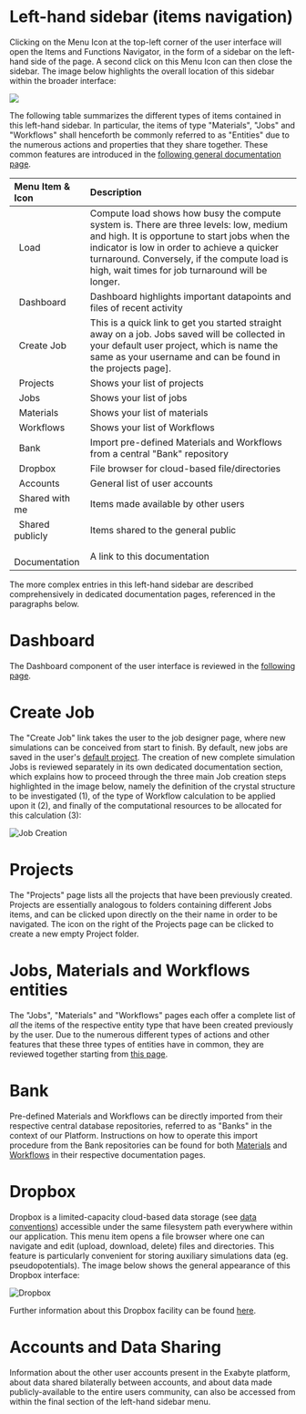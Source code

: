 # Left-hand sidebar (items navigation)

Clicking on the Menu Icon <i class="zmdi zmdi-menu zmdi-hc-border"></i>  at the top-left corner of the user interface will open the Items and Functions Navigator, in the form of a sidebar on the left-hand side of the page. A second click on this Menu Icon can then close the sidebar. The image below highlights the overall location of this sidebar within the broader interface:

<img src="/images/ui-left-sidebar.png"/>


The following table summarizes the different types of items contained in this left-hand sidebar. In particular, the items of type "Materials", "Jobs" and "Workflows" shall henceforth be commonly referred to as "Entities"  due to the numerous actions and properties that they share together. These common features are introduced in the [following general documentation page](/general/actions/overview.md).

| Menu Item & Icon                                         | Description
| :---------------------------                      |:-------------
| <i class="zmdi zmdi-circle"></i> &nbsp; Load                                      | Compute load shows how busy the compute system is. There are three levels: low, medium and high. It is opportune to start jobs when the indicator is low in order to achieve a quicker turnaround. Conversely, if the compute load is high, wait times for job turnaround will be longer.
| <i class="zmdi zmdi-view-dashboard"></i> &nbsp; Dashboard         | Dashboard highlights important datapoints and files of recent activity
| <i class="zmdi zmdi-file"></i> &nbsp; Create Job             | This is a quick link to get you started straight away on a job. Jobs saved will be collected in your default user project, which is name the same as your username and can be found in the projects page].
| <i class="zmdi zmdi-folder"></i> &nbsp; Projects           | Shows your list of projects
| <i class="zmdi zmdi-file"></i> &nbsp; Jobs                   | Shows your list of jobs
| <i class="zmdi zmdi-widgets"></i> &nbsp; Materials         | Shows your list of materials
| <i class="zmdi zmdi-dot-circle"></i> &nbsp; Workflows         | Shows your list of Workflows
| <i class="zmdi zmdi-balance"></i> &nbsp; Bank            | Import pre-defined Materials and Workflows from a central "Bank" repository
| <i class="zmdi zmdi-cloud-box"></i> &nbsp; Dropbox                         | File browser for cloud-based file/directories
| <i class="zmdi zmdi-globe-alt"></i> &nbsp; Accounts                                 | General list of user accounts
| <i class="zmdi zmdi-comments"></i> &nbsp; Shared with me                            | Items made available by other users
| <i class="zmdi zmdi-comments"></i> &nbsp; Shared publicly                            | Items shared to the general public
| <i class="zmdi zmdi-file"></i> &nbsp; Documentation                                 | A link to this documentation

The more complex entries in this left-hand sidebar are described comprehensively in dedicated documentation pages, referenced in the paragraphs below.

# Dashboard

The Dashboard component of the user interface is reviewed in the [following page](dashboard.md).


# Create Job

The "Create Job" link <i class="zmdi zmdi-file-plus zmdi-hc-border"></i> takes the user to the job designer page, where new simulations can be conceived from start to finish. By default, new jobs are saved in the user's [default project](/data/non-structured.md). The creation of new complete simulation Jobs is reviewed separately in its own dedicated documentation section, which explains how to proceed through the three main Job creation steps highlighted in the image below, namely the definition of the crystal structure to be investigated (1), of the type of Workflow calculation to be applied upon it (2), and finally of the computational resources to be allocated for this calculation (3): 

![Job Creation](/images/job-creation.png "Job Creation")

# Projects

The "Projects" page lists all the projects that have been previously created. Projects are essentially analogous to folders containing different Jobs items, and can be clicked upon directly on the their name in order to be navigated. The <i class="zmdi zmdi-plus-circle"></i> icon on the right of the Projects page can be clicked to create a new empty Project folder.

# Jobs, Materials and Workflows entities

The "Jobs", "Materials" and "Workflows" pages each offer a complete list of *all* the items of the respective entity type that have been created previously by the user. Due to the numerous different types of actions and other features that these three types of entities have in common, they are reviewed together starting from [this page](overview.md).

# Bank

Pre-defined Materials and Workflows can be directly imported from their respective central database repositories, referred to as "Banks" in the context of our Platform.  Instructions on how to operate this import procedure from the Bank repositories can be found for both [Materials](/materials/actions/bank.md) and [Workflows](/workflows/actions/bank.md) in their respective documentation pages.


# Dropbox

Dropbox is a limited-capacity cloud-based data storage (see [data conventions](/data/non-structured.md/#dropbox-directory)) accessible under the same filesystem path everywhere within our application. This menu item opens a file browser where one can navigate and edit (upload, download, delete) files and directories. This feature is particularly convenient for storing auxiliary simulations data (eg. pseudopotentials). The image below shows the general appearance of this Dropbox interface: 

![Dropbox](/images/Dropbox.png "Dropbox")

Further information about this Dropbox facility can be found [here](data/files/dropbox.md).


# Accounts and Data Sharing

Information about the other user accounts present in the Exabyte platform, about data shared bilaterally between accounts, and about data made publicly-available to the entire users community, can also be accessed from within the final section of the left-hand sidebar menu.

